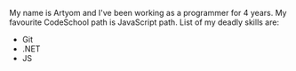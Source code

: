 My name is Artyom and I've been working as a programmer for 4 years.
My favourite CodeSchool path is JavaScript path.
List of my deadly skills are:
- Git
- .NET
- JS